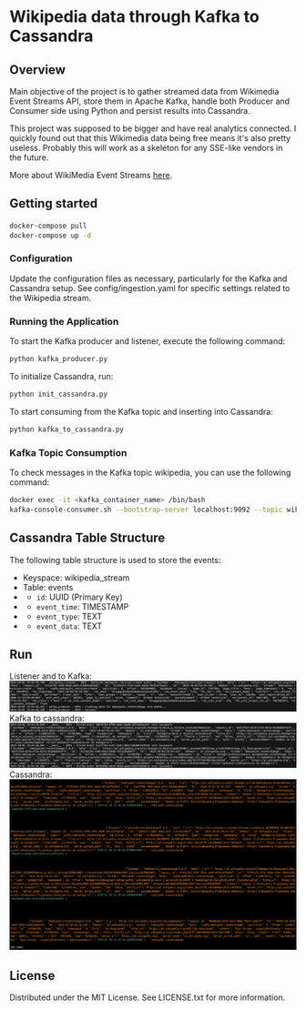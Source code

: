 # Wikipedia data through Kafka to Cassandra

## Overview
Main objective of the project is to gather streamed data from Wikimedia Event Streams API, store them in Apache Kafka, handle both Producer and Consumer side using Python and persist results into Cassandra. 

This project was supposed to be bigger and have real analytics connected. I quickly found out that this Wikimedia data being free means it's also pretty useless. Probably this will work as a skeleton for any SSE-like vendors in the future.

More about WikiMedia Event Streams [here](https://wikitech.wikimedia.org/wiki/Event_Platform/EventStreams_HTTP_Service).
## Getting started

```bash
docker-compose pull
docker-compose up -d
```

### Configuration
Update the configuration files as necessary, particularly for the Kafka and Cassandra setup. See config/ingestion.yaml for specific settings related to the Wikipedia stream.

### Running the Application
To start the Kafka producer and listener, execute the following command:
```bash
python kafka_producer.py
```

To initialize Cassandra, run:
```bash
python init_cassandra.py
```

To start consuming from the Kafka topic and inserting into Cassandra:
```bash
python kafka_to_cassandra.py
```

### Kafka Topic Consumption
To check messages in the Kafka topic wikipedia, you can use the following command:
```bash
docker exec -it <kafka_container_name> /bin/bash
kafka-console-consumer.sh --bootstrap-server localhost:9092 --topic wikipedia --from-beginning
```


## Cassandra Table Structure

The following table structure is used to store the events:

- Keyspace: wikipedia_stream
- Table: events
- - `id`: UUID (Primary Key)
- - `event_time`: TIMESTAMP
- - `event_type`: TEXT
- - `event_data`: TEXT

## Run
Listener and to Kafka:
![log1](img/log_listener.png)
Kafka to cassandra:
![log2](img/log_to_cass.png)
Cassandra:
![cass](img/cass.png)


## License
Distributed under the MIT License. See LICENSE.txt for more information.